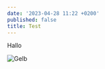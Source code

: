 ```yaml
---
date: '2023-04-28 11:22 +0200'
published: false
title: Test
---
```


Hallo

![Gelb]({{site.baseurl}}/uploads/signal-2023-02-14-09-21-47-621-1_11.jpg)
